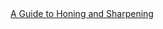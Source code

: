 <a href=" https://t.umblr.com/redirect?z=http%3A%2F%2Fantiquetools.com%2Fsharp%2F&amp;t=ZGM0MzQzOWM5NTg1YmNhZGZkNGVjZmQ4N2MxNmU2MWQzMzZhNTE3OSx0ajNVdUlkeQ%3D%3D&amp;b=t%3AqHVAHG4mRdaot7uHHBcIRA&amp;p=https%3A%2F%2Fweekendjoiner.com%2Fpost%2F37481745034%2Fa-guide-to-honing-and-sharpening&amp;m=0">
                        A Guide to Honing and Sharpening                    </a>
